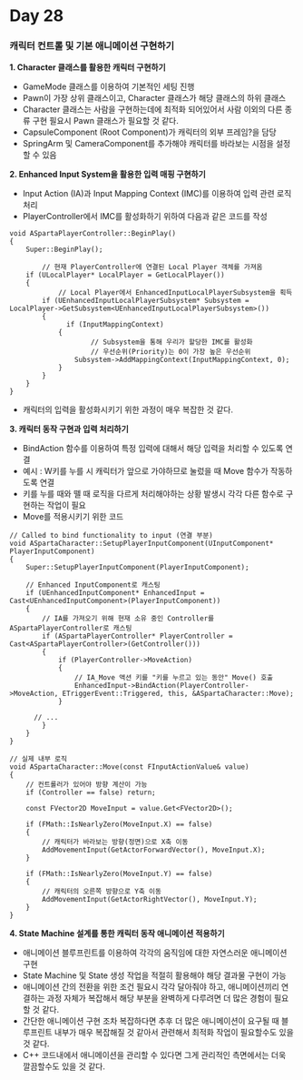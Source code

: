 # Day 28

### 캐릭터 컨트롤 및 기본 애니메이션 구현하기

**1. Character 클래스를 활용한 캐릭터 구현하기**

- GameMode 클래스를 이용하여 기본적인 세팅 진행
- Pawn이 가장 상위 클래스이고, Character 클래스가 해당 클래스의 하위 클래스
- Character 클래스는 사람을 구현하는데에 최적화 되어있어서 사람 이외의 다른 종류 구현 필요시 Pawn 클래스가 필요할 것 같다.
- CapsuleComponent (Root Component)가 캐릭터의 외부 프레임?을 담당
- SpringArm 및 CameraComponent를 추가해야 캐릭터를 바라보는 시점을 설정할 수 있음

**2. Enhanced Input System을 활용한 입력 매핑 구현하기**

- Input Action (IA)과 Input Mapping Context (IMC)를 이용하여 입력 관련 로직 처리
- PlayerController에서 IMC를 활성화하기 위하여 다음과 같은 코드를 작성
```
void ASpartaPlayerController::BeginPlay()
{
    Super::BeginPlay();

		// 현재 PlayerController에 연결된 Local Player 객체를 가져옴    
    if (ULocalPlayer* LocalPlayer = GetLocalPlayer())
    {
		    // Local Player에서 EnhancedInputLocalPlayerSubsystem을 획득
        if (UEnhancedInputLocalPlayerSubsystem* Subsystem = LocalPlayer->GetSubsystem<UEnhancedInputLocalPlayerSubsystem>())
        {
	          if (InputMappingContext)
            {
            		// Subsystem을 통해 우리가 할당한 IMC를 활성화
		            // 우선순위(Priority)는 0이 가장 높은 우선순위
                Subsystem->AddMappingContext(InputMappingContext, 0);
            }
        }
    }
}
```
- 캐릭터의 입력을 활성화시키기 위한 과정이 매우 복잡한 것 같다.

**3. 캐릭터 동작 구현과 입력 처리하기**

- BindAction 함수를 이용하여 특정 입력에 대해서 해당 입력을 처리할 수 있도록 연결
- 예시 : W키를 누를 시 캐릭터가 앞으로 가야하므로 눌렀을 때 Move 함수가 작동하도록 연결
- 키를 누를 때와 뗄 때 로직을 다르게 처리해야하는 상황 발생시 각각 다른 함수로 구현하는 작업이 필요
- Move를 적용시키기 위한 코드
```
// Called to bind functionality to input (연결 부분)
void ASpartaCharacter::SetupPlayerInputComponent(UInputComponent* PlayerInputComponent)
{
	Super::SetupPlayerInputComponent(PlayerInputComponent);

	// Enhanced InputComponent로 캐스팅
	if (UEnhancedInputComponent* EnhancedInput = Cast<UEnhancedInputComponent>(PlayerInputComponent))
	{
		// IA를 가져오기 위해 현재 소유 중인 Controller를 ASpartaPlayerController로 캐스팅
		if (ASpartaPlayerController* PlayerController = Cast<ASpartaPlayerController>(GetController()))
		{
			if (PlayerController->MoveAction)
			{
				// IA_Move 액션 키를 "키를 누르고 있는 동안" Move() 호출
				EnhancedInput->BindAction(PlayerController->MoveAction, ETriggerEvent::Triggered, this, &ASpartaCharacter::Move);
			}

      // ...
		}
	}
}

// 실제 내부 로직
void ASpartaCharacter::Move(const FInputActionValue& value)
{
	// 컨트롤러가 있어야 방향 계산이 가능
	if (Controller == false) return;

	const FVector2D MoveInput = value.Get<FVector2D>();

	if (FMath::IsNearlyZero(MoveInput.X) == false)
	{
		// 캐릭터가 바라보는 방향(정면)으로 X축 이동
		AddMovementInput(GetActorForwardVector(), MoveInput.X);
	}

	if (FMath::IsNearlyZero(MoveInput.Y) == false)
	{
		// 캐릭터의 오른쪽 방향으로 Y축 이동
		AddMovementInput(GetActorRightVector(), MoveInput.Y);
	}
}
```

**4. State Machine 설계를 통한 캐릭터 동작 애니메이션 적용하기**

- 애니메이션 블루프린트를 이용하여 각각의 움직임에 대한 자연스러운 애니메이션 구현
- State Machine 및 State 생성 작업을 적절히 활용해야 해당 결과물 구현이 가능
- 애니메이션 간의 전환을 위한 조건 필요시 각각 달아줘야 하고, 애니메이션끼리 연결하는 과정 자체가 복잡해서 해당 부분을 완벽하게 다루려면 더 많은 경험이 필요할 것 같다.
- 간단한 애니메이션 구현 조차 복잡하다면 추후 더 많은 애니메이션이 요구될 때 블루프린트 내부가 매우 복잡해질 것 같아서 관련해서 최적화 작업이 필요할수도 있을 것 같다.
- C++ 코드내에서 애니메이션을 관리할 수 있다면 그게 관리적인 측면에서는 더욱 깔끔할수도 있을 것 같다.

